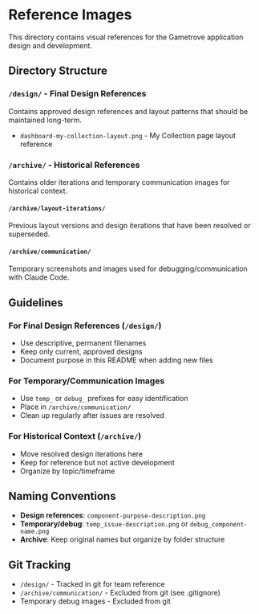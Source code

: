 # Reference Images

This directory contains visual references for the Gametrove application design and development.

## Directory Structure

### `/design/` - Final Design References
Contains approved design references and layout patterns that should be maintained long-term.

- `dashboard-my-collection-layout.png` - My Collection page layout reference

### `/archive/` - Historical References
Contains older iterations and temporary communication images for historical context.

#### `/archive/layout-iterations/`
Previous layout versions and design iterations that have been resolved or superseded.

#### `/archive/communication/`
Temporary screenshots and images used for debugging/communication with Claude Code.

## Guidelines

### For Final Design References (`/design/`)
- Use descriptive, permanent filenames
- Keep only current, approved designs
- Document purpose in this README when adding new files

### For Temporary/Communication Images
- Use `temp_` or `debug_` prefixes for easy identification
- Place in `/archive/communication/` 
- Clean up regularly after issues are resolved

### For Historical Context (`/archive/`)
- Move resolved design iterations here
- Keep for reference but not active development
- Organize by topic/timeframe

## Naming Conventions

- **Design references**: `component-purpose-description.png`
- **Temporary/debug**: `temp_issue-description.png` or `debug_component-name.png` 
- **Archive**: Keep original names but organize by folder structure

## Git Tracking

- `/design/` - Tracked in git for team reference
- `/archive/communication/` - Excluded from git (see .gitignore)
- Temporary debug images - Excluded from git